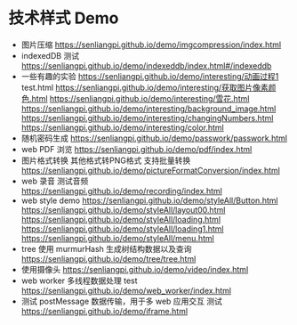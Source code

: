 # 技术样式 Demo
- 图片压缩
https://senliangpi.github.io/demo/imgcompression/index.html
- indexedDB 测试
https://senliangpi.github.io/demo/indexeddb/index.html#/indexeddb
- 一些有趣的实验
https://senliangpi.github.io/demo/interesting/动画过程1 test.html
https://senliangpi.github.io/demo/interesting/获取图片像素颜色.html
https://senliangpi.github.io/demo/interesting/雪花.html
https://senliangpi.github.io/demo/interesting/background_image.html
https://senliangpi.github.io/demo/interesting/changingNumbers.html
https://senliangpi.github.io/demo/interesting/color.html
- 随机密码生成
https://senliangpi.github.io/demo/passwork/passwork.html
- web PDF 浏览
https://senliangpi.github.io/demo/pdf/index.html
- 图片格式转换 其他格式转PNG格式 支持批量转换
https://senliangpi.github.io/demo/pictureFormatConversion/index.html
- web 录音 测试音频
https://senliangpi.github.io/demo/recording/index.html
- web style demo
https://senliangpi.github.io/demo/styleAll/Button.html
https://senliangpi.github.io/demo/styleAll/layout00.html
https://senliangpi.github.io/demo/styleAll/loading.html
https://senliangpi.github.io/demo/styleAll/loading1.html
https://senliangpi.github.io/demo/styleAll/menu.html
- tree 使用 murmurHash 生成树结构数据以及查询
https://senliangpi.github.io/demo/tree/tree.html
- 使用摄像头
https://senliangpi.github.io/demo/video/index.html
- web worker 多线程数据处理 test
https://senliangpi.github.io/demo/web_worker/index.html
- 测试 postMessage 数据传输，用于多 web 应用交互 测试
https://senliangpi.github.io/demo/iframe.html